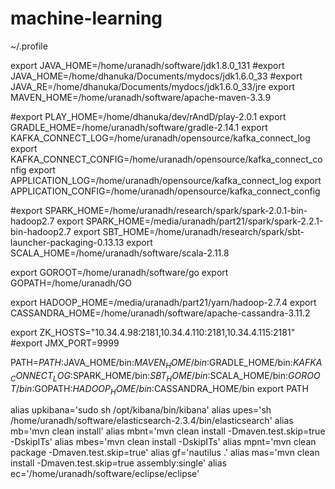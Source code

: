# machine-learning

~/.profile

export JAVA_HOME=/home/uranadh/software/jdk1.8.0_131
#export JAVA_HOME=/home/dhanuka/Documents/mydocs/jdk1.6.0_33
#export JAVA_RE=/home/dhanuka/Documents/mydocs/jdk1.6.0_33/jre
export MAVEN_HOME=/home/uranadh/software/apache-maven-3.3.9


#export PLAY_HOME=/home/dhanuka/dev/rAndD/play-2.0.1
export GRADLE_HOME=/home/uranadh/software/gradle-2.14.1
export KAFKA_CONNECT_LOG=/home/uranadh/opensource/kafka_connect_log
export KAFKA_CONNECT_CONFIG=/home/uranadh/opensource/kafka_connect_config
export APPLICATION_LOG=/home/uranadh/opensource/kafka_connect_log
export APPLICATION_CONFIG=/home/uranadh/opensource/kafka_connect_config

#export SPARK_HOME=/home/uranadh/research/spark/spark-2.0.1-bin-hadoop2.7
export SPARK_HOME=/media/uranadh/part21/spark/spark-2.2.1-bin-hadoop2.7
export SBT_HOME=/home/uranadh/research/spark/sbt-launcher-packaging-0.13.13
export SCALA_HOME=/home/uranadh/software/scala-2.11.8

export GOROOT=/home/uranadh/software/go
export GOPATH=/home/uranadh/GO

export HADOOP_HOME=/media/uranadh/part21/yarn/hadoop-2.7.4
export CASSANDRA_HOME=/home/uranadh/software/apache-cassandra-3.11.2

export ZK_HOSTS="10.34.4.98:2181,10.34.4.110:2181,10.34.4.115:2181"
#export JMX_PORT=9999



PATH=$PATH:$JAVA_HOME/bin:$MAVEN_HOME/bin:$GRADLE_HOME/bin:$KAFKA_CONNECT_LOG:$SPARK_HOME/bin:$SBT_HOME/bin:$SCALA_HOME/bin:$GOROOT/bin:$GOPATH:$HADOOP_HOME/bin:$CASSANDRA_HOME/bin
export PATH

alias upkibana='sudo sh /opt/kibana/bin/kibana'
alias upes='sh /home/uranadh/software/elasticsearch-2.3.4/bin/elasticsearch'
alias mb='mvn clean install'
alias mbnt='mvn clean install -Dmaven.test.skip=true -DskipITs'
alias mbes='mvn clean install -DskipITs'
alias mpnt='mvn clean package -Dmaven.test.skip=true'
alias gf='nautilus .'
alias mas='mvn clean install -Dmaven.test.skip=true assembly:single'
alias ec='/home/uranadh/software/eclipse/eclipse'
